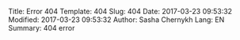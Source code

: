 Title: Error 404
Template: 404
Slug: 404
Date: 2017-03-23 09:53:32
Modified: 2017-03-23 09:53:32
Author: Sasha Chernykh
Lang: EN
Summary: 404 error
